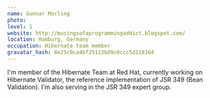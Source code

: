 ```yaml
---
name: Gunnar Morling
photo:
level: 1
website: http://musingsofaprogrammingaddict.blogspot.com/
location: Hamburg, Germany
occupation: Hibernate team member
gravatar_hash: 8e25c0ca4bf25113bd9c0ccc5d118164
---
```

I'm member of the Hibernate Team at Red Hat, currently working on Hibernate
Validator, the reference implementation of JSR 349 (Bean Validation). I'm also
serving in the JSR 349 expert group.

